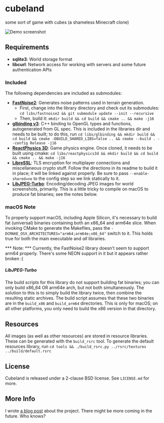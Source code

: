# cubeland
some sort of game with cubes (a shameless Minecraft clone)

![Demo screenshot](https://tseifert.me/public/gh-screenshots/hotlink-ok/cubeland-sphere.png)

## Requirements
- **sqlite3**: World storage format
- **libcurl**: Network access for working with servers and some future authentication APIs

### Included
The following dependencies are included as submodules:

- **[FastNoise2](https://github.com/Auburn/FastNoise2)**: Generates noise patterns used in terrain generation.
    - First, change into the library directory and check out its submodules: `cd libs/fastnoise2 && git submodule update --init --recursive`
    - Then, build it: `mkdir build && cd build && cmake .. && make -j16`
- **[glbinding v3](https://glbinding.org)**: C++ binding to OpenGL types and functions, autogenerated from GL spec. This is included in the libraries dir and needs to be built; to do this, run `cd libs/glbinding && mkdir build && cd build && cmake -DBUILD_SHARED_LIBS=false .. && cmake --build . --config Release -j16`
- **[ReactPhysics 3D](https://www.reactphysics3d.com)**: Game physics engine. Once cloned, it needs to be built using cmake: `cd libs/reactphysics3d && mkdir build && cd build && cmake .. && make -j16`
- **[LibreSSL](https://www.libressl.org)**: TLS encryption for multiplayer connections and miscellaneous crypto stuff. Follow the directions in its readme to build it in place; it will be linked against properly. Be sure to pass `--enable-shared=no` to the config step so we link statically to it.
- **[LibJPEG-Turbo](https://libjpeg-turbo.org)**: Encoding/decoding JPEG images for world screenshots, primarily. This is a little tricky to compile on macOS to produce fat binaries; see the notes below.

### macOS Note
To properly support macOS, including Apple Silicon, it's necessary to build fat (universal) binaries containing both an x86_64 and arm64e slice. When invoking CMake to generate the Makefiles, pass the `-DCMAKE_OSX_ARCHITECTURES="arm64;arm64e;x86_64"` switch to it. This holds true for both the main executable and _all_ libraries.

*** Note: *** Currently, the FastNoise2 library doesn't seem to support arm64 properly. There's some NEON support in it but it appears rather broken :(

##### LibJPEG-Turbo
The build scripts for this library do not support building fat binaries; you can only build x86_64 OR arm64e arch, but not both simultaneously. The solution to this is to simply build the library twice, then combine the resulting static archives. The build script assumes that these two binaries are in the `build_x86` and `build_arm64` directories. This is only for macOS; on all other platforms, you only need to build the x86 version in that directory.

## Resources
All images (as well as other resources) are stored in resource libraries. These can be generated with the `build_rsrc` tool. To generate the default resources library, run `cd tools && ./build_rsrc.py ../rsrc/textures ../build/default.rsrc`

## License
Cubeland is released under a 2-clause BSD license. See `LICENSE.md` for more.

## More Info
I wrote [a blog post](https://blraaz.me/graphics/2021/04/13/introducing-cubeland.html) about the project. There might be more coming in the future. Who knows?

